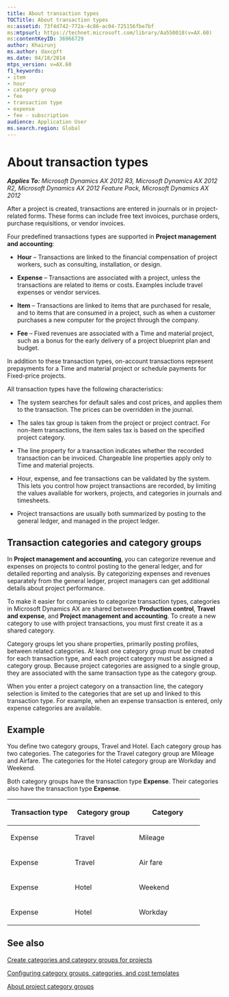 ```yaml
---
title: About transaction types
TOCTitle: About transaction types
ms:assetid: 73f4d742-772a-4c86-ac04-725156fbe7bf
ms:mtpsurl: https://technet.microsoft.com/library/Aa550018(v=AX.60)
ms:contentKeyID: 36966729
author: Khairunj
ms.author: daxcpft
ms.date: 04/18/2014
mtps_version: v=AX.60
f1_keywords:
- item
- hour
- category group
- fee
- transaction type
- expense
- fee - subscription
audience: Application User
ms.search.region: Global
---
```


# About transaction types 


_**Applies To:** Microsoft Dynamics AX 2012 R3, Microsoft Dynamics AX 2012 R2, Microsoft Dynamics AX 2012 Feature Pack, Microsoft Dynamics AX 2012_

After a project is created, transactions are entered in journals or in project-related forms. These forms can include free text invoices, purchase orders, purchase requisitions, or vendor invoices.

Four predefined transactions types are supported in **Project management and accounting**:

  - **Hour** – Transactions are linked to the financial compensation of project workers, such as consulting, installation, or design.

  - **Expense** – Transactions are associated with a project, unless the transactions are related to items or costs. Examples include travel expenses or vendor services.

  - **Item** – Transactions are linked to items that are purchased for resale, and to items that are consumed in a project, such as when a customer purchases a new computer for the project through the company.

  - **Fee** – Fixed revenues are associated with a Time and material project, such as a bonus for the early delivery of a project blueprint plan and budget.

In addition to these transaction types, on-account transactions represent prepayments for a Time and material project or schedule payments for Fixed-price projects.

All transaction types have the following characteristics:

  - The system searches for default sales and cost prices, and applies them to the transaction. The prices can be overridden in the journal.

  - The sales tax group is taken from the project or project contract. For non-item transactions, the item sales tax is based on the specified project category.

  - The line property for a transaction indicates whether the recorded transaction can be invoiced. Chargeable line properties apply only to Time and material projects.

  - Hour, expense, and fee transactions can be validated by the system. This lets you control how project transactions are recorded, by limiting the values available for workers, projects, and categories in journals and timesheets.

  - Project transactions are usually both summarized by posting to the general ledger, and managed in the project ledger.

## Transaction categories and category groups

In **Project management and accounting**, you can categorize revenue and expenses on projects to control posting to the general ledger, and for detailed reporting and analysis. By categorizing expenses and revenues separately from the general ledger, project managers can get additional details about project performance.

To make it easier for companies to categorize transaction types, categories in Microsoft Dynamics AX are shared between **Production control**, **Travel and expense**, and **Project management and accounting**. To create a new category to use with project transactions, you must first create it as a shared category.

Category groups let you share properties, primarily posting profiles, between related categories. At least one category group must be created for each transaction type, and each project category must be assigned a category group. Because project categories are assigned to a single group, they are associated with the same transaction type as the category group.

When you enter a project category on a transaction line, the category selection is limited to the categories that are set up and linked to this transaction type. For example, when an expense transaction is entered, only expense categories are available.

## Example

You define two category groups, Travel and Hotel. Each category group has two categories. The categories for the Travel category group are Mileage and Airfare. The categories for the Hotel category group are Workday and Weekend.

Both category groups have the transaction type **Expense**. Their categories also have the transaction type **Expense**.

<table>
<colgroup>
<col style="width: 33%" />
<col style="width: 33%" />
<col style="width: 33%" />
</colgroup>
<thead>
<tr class="header">
<th><p>Transaction type</p></th>
<th><p>Category group</p></th>
<th><p>Category</p></th>
</tr>
</thead>
<tbody>
<tr class="odd">
<td><p>Expense</p></td>
<td><p>Travel</p></td>
<td><p>Mileage</p></td>
</tr>
<tr class="even">
<td><p>Expense</p></td>
<td><p>Travel</p></td>
<td><p>Air fare</p></td>
</tr>
<tr class="odd">
<td><p>Expense</p></td>
<td><p>Hotel</p></td>
<td><p>Weekend</p></td>
</tr>
<tr class="even">
<td><p>Expense</p></td>
<td><p>Hotel</p></td>
<td><p>Workday</p></td>
</tr>
</tbody>
</table>


## See also

[Create categories and category groups for projects](create-categories-and-category-groups-for-projects.md)

[Configuring category groups, categories, and cost templates](configuring-category-groups-categories-and-cost-templates.md)

[About project category groups](about-project-category-groups.md)

  


